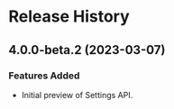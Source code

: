 # Release History

## 4.0.0-beta.2 (2023-03-07)

### Features Added

- Initial preview of Settings API.